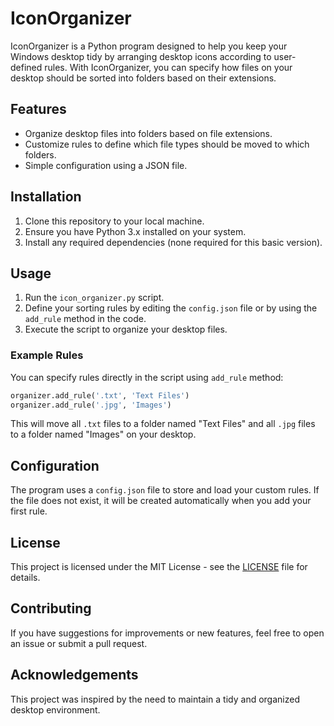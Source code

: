 # IconOrganizer

IconOrganizer is a Python program designed to help you keep your Windows desktop tidy by arranging desktop icons according to user-defined rules. With IconOrganizer, you can specify how files on your desktop should be sorted into folders based on their extensions.

## Features

- Organize desktop files into folders based on file extensions.
- Customize rules to define which file types should be moved to which folders.
- Simple configuration using a JSON file.

## Installation

1. Clone this repository to your local machine.
2. Ensure you have Python 3.x installed on your system.
3. Install any required dependencies (none required for this basic version).

## Usage

1. Run the `icon_organizer.py` script.
2. Define your sorting rules by editing the `config.json` file or by using the `add_rule` method in the code.
3. Execute the script to organize your desktop files.

### Example Rules

You can specify rules directly in the script using `add_rule` method:

```python
organizer.add_rule('.txt', 'Text Files')
organizer.add_rule('.jpg', 'Images')
```

This will move all `.txt` files to a folder named "Text Files" and all `.jpg` files to a folder named "Images" on your desktop.

## Configuration

The program uses a `config.json` file to store and load your custom rules. If the file does not exist, it will be created automatically when you add your first rule.

## License

This project is licensed under the MIT License - see the [LICENSE](LICENSE) file for details.

## Contributing

If you have suggestions for improvements or new features, feel free to open an issue or submit a pull request.

## Acknowledgements

This project was inspired by the need to maintain a tidy and organized desktop environment.